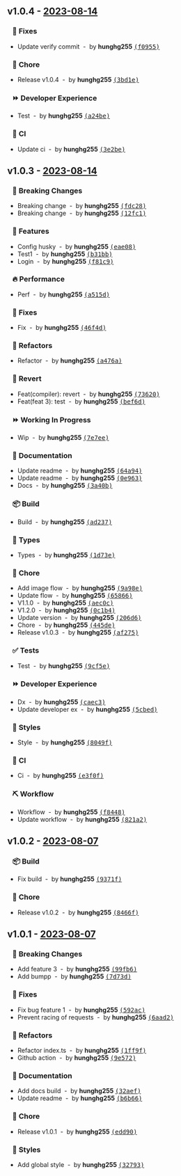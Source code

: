 ## v1.0.4 - [2023-08-14](https://github.com/hunghg255/github-ci-release-templates/compare/v1.0.3...v1.0.4)
### &nbsp;&nbsp;&nbsp;🐞 Fixes

- Update verify commit &nbsp;-&nbsp; by **hunghg255** [<samp>(f0955)</samp>](https://github.com/hunghg255/github-ci-release-templates/commit/f09553f)

### &nbsp;&nbsp;&nbsp;🏡 Chore

- Release v1.0.4 &nbsp;-&nbsp; by **hunghg255** [<samp>(3bd1e)</samp>](https://github.com/hunghg255/github-ci-release-templates/commit/3bd1ea2)

### &nbsp;&nbsp;&nbsp;⏩ Developer Experience

- Test &nbsp;-&nbsp; by **hunghg255** [<samp>(a24be)</samp>](https://github.com/hunghg255/github-ci-release-templates/commit/a24be13)

### &nbsp;&nbsp;&nbsp;🤖 CI

- Update ci &nbsp;-&nbsp; by **hunghg255** [<samp>(3e2be)</samp>](https://github.com/hunghg255/github-ci-release-templates/commit/3e2be74)
## v1.0.3 - [2023-08-14](https://github.com/hunghg255/github-ci-release-templates/compare/v1.0.2...v1.0.3)
### &nbsp;&nbsp;&nbsp;🚨 Breaking Changes

- Breaking change &nbsp;-&nbsp; by **hunghg255** [<samp>(fdc28)</samp>](https://github.com/hunghg255/github-ci-release-templates/commit/fdc2890)
- Breaking change &nbsp;-&nbsp; by **hunghg255** [<samp>(12fc1)</samp>](https://github.com/hunghg255/github-ci-release-templates/commit/12fc1f3)

### &nbsp;&nbsp;&nbsp;🚀 Features

- Config husky &nbsp;-&nbsp; by **hunghg255** [<samp>(eae08)</samp>](https://github.com/hunghg255/github-ci-release-templates/commit/eae08c0)
- Test1 &nbsp;-&nbsp; by **hunghg255** [<samp>(b31bb)</samp>](https://github.com/hunghg255/github-ci-release-templates/commit/b31bbdd)
- Login &nbsp;-&nbsp; by **hunghg255** [<samp>(f81c9)</samp>](https://github.com/hunghg255/github-ci-release-templates/commit/f81c952)

### &nbsp;&nbsp;&nbsp;🔥 Performance

- Perf &nbsp;-&nbsp; by **hunghg255** [<samp>(a515d)</samp>](https://github.com/hunghg255/github-ci-release-templates/commit/a515d08)

### &nbsp;&nbsp;&nbsp;🐞 Fixes

- Fix &nbsp;-&nbsp; by **hunghg255** [<samp>(46f4d)</samp>](https://github.com/hunghg255/github-ci-release-templates/commit/46f4d9c)

### &nbsp;&nbsp;&nbsp;💅 Refactors

- Refactor &nbsp;-&nbsp; by **hunghg255** [<samp>(a476a)</samp>](https://github.com/hunghg255/github-ci-release-templates/commit/a476abc)

### &nbsp;&nbsp;&nbsp;🔄 Revert

- Feat(compiler): revert &nbsp;-&nbsp; by **hunghg255** [<samp>(73620)</samp>](https://github.com/hunghg255/github-ci-release-templates/commit/736203e)
- Feat(feat 3): test &nbsp;-&nbsp; by **hunghg255** [<samp>(bef6d)</samp>](https://github.com/hunghg255/github-ci-release-templates/commit/bef6d57)

### &nbsp;&nbsp;&nbsp;⏩ Working In Progress

- Wip &nbsp;-&nbsp; by **hunghg255** [<samp>(7e7ee)</samp>](https://github.com/hunghg255/github-ci-release-templates/commit/7e7eeed)

### &nbsp;&nbsp;&nbsp;📖 Documentation

- Update readme &nbsp;-&nbsp; by **hunghg255** [<samp>(64a94)</samp>](https://github.com/hunghg255/github-ci-release-templates/commit/64a9476)
- Update readme &nbsp;-&nbsp; by **hunghg255** [<samp>(0e963)</samp>](https://github.com/hunghg255/github-ci-release-templates/commit/0e96372)
- Docs &nbsp;-&nbsp; by **hunghg255** [<samp>(3a40b)</samp>](https://github.com/hunghg255/github-ci-release-templates/commit/3a40b3a)

### &nbsp;&nbsp;&nbsp;📦 Build

- Build &nbsp;-&nbsp; by **hunghg255** [<samp>(ad237)</samp>](https://github.com/hunghg255/github-ci-release-templates/commit/ad2373a)

### &nbsp;&nbsp;&nbsp;🌊 Types

- Types &nbsp;-&nbsp; by **hunghg255** [<samp>(1d73e)</samp>](https://github.com/hunghg255/github-ci-release-templates/commit/1d73ec9)

### &nbsp;&nbsp;&nbsp;🏡 Chore

- Add image flow &nbsp;-&nbsp; by **hunghg255** [<samp>(9a98e)</samp>](https://github.com/hunghg255/github-ci-release-templates/commit/9a98e72)
- Update flow &nbsp;-&nbsp; by **hunghg255** [<samp>(65866)</samp>](https://github.com/hunghg255/github-ci-release-templates/commit/6586626)
- V1.1.0 &nbsp;-&nbsp; by **hunghg255** [<samp>(aec0c)</samp>](https://github.com/hunghg255/github-ci-release-templates/commit/aec0c70)
- V1.2.0 &nbsp;-&nbsp; by **hunghg255** [<samp>(0c1b4)</samp>](https://github.com/hunghg255/github-ci-release-templates/commit/0c1b490)
- Update version &nbsp;-&nbsp; by **hunghg255** [<samp>(206d6)</samp>](https://github.com/hunghg255/github-ci-release-templates/commit/206d6dc)
- Chore &nbsp;-&nbsp; by **hunghg255** [<samp>(445de)</samp>](https://github.com/hunghg255/github-ci-release-templates/commit/445de97)
- Release v1.0.3 &nbsp;-&nbsp; by **hunghg255** [<samp>(af275)</samp>](https://github.com/hunghg255/github-ci-release-templates/commit/af275b9)

### &nbsp;&nbsp;&nbsp;✅ Tests

- Test &nbsp;-&nbsp; by **hunghg255** [<samp>(9cf5e)</samp>](https://github.com/hunghg255/github-ci-release-templates/commit/9cf5e0f)

### &nbsp;&nbsp;&nbsp;⏩ Developer Experience

- Dx &nbsp;-&nbsp; by **hunghg255** [<samp>(caec3)</samp>](https://github.com/hunghg255/github-ci-release-templates/commit/caec32b)
- Update developer ex &nbsp;-&nbsp; by **hunghg255** [<samp>(5cbed)</samp>](https://github.com/hunghg255/github-ci-release-templates/commit/5cbed06)

### &nbsp;&nbsp;&nbsp;🎨 Styles

- Style &nbsp;-&nbsp; by **hunghg255** [<samp>(8049f)</samp>](https://github.com/hunghg255/github-ci-release-templates/commit/8049f8e)

### &nbsp;&nbsp;&nbsp;🤖 CI

- Ci &nbsp;-&nbsp; by **hunghg255** [<samp>(e3f0f)</samp>](https://github.com/hunghg255/github-ci-release-templates/commit/e3f0f98)

### &nbsp;&nbsp;&nbsp;⛏ Workflow

- Workflow &nbsp;-&nbsp; by **hunghg255** [<samp>(f8448)</samp>](https://github.com/hunghg255/github-ci-release-templates/commit/f84481a)
- Update workflow &nbsp;-&nbsp; by **hunghg255** [<samp>(821a2)</samp>](https://github.com/hunghg255/github-ci-release-templates/commit/821a20f)
## v1.0.2 - [2023-08-07](https://github.com/hunghg255/github-ci-release-templates/compare/v1.0.1...v1.0.2)
### &nbsp;&nbsp;&nbsp;📦 Build

- Fix build &nbsp;-&nbsp; by **hunghg255** [<samp>(9371f)</samp>](https://github.com/hunghg255/github-ci-release-templates/commit/9371f0b)

### &nbsp;&nbsp;&nbsp;🏡 Chore

- Release v1.0.2 &nbsp;-&nbsp; by **hunghg255** [<samp>(8466f)</samp>](https://github.com/hunghg255/github-ci-release-templates/commit/8466f51)
## v1.0.1 - [2023-08-07](https://github.com/hunghg255/github-ci-release-templates/compare/d9cc094f0e002e762a306113af7b3cf85d975d0a...v1.0.1)
### &nbsp;&nbsp;&nbsp;🚨 Breaking Changes

- Add feature 3 &nbsp;-&nbsp; by **hunghg255** [<samp>(99fb6)</samp>](https://github.com/hunghg255/github-ci-release-templates/commit/99fb6af)
- Add bumpp &nbsp;-&nbsp; by **hunghg255** [<samp>(7d73d)</samp>](https://github.com/hunghg255/github-ci-release-templates/commit/7d73d3e)

### &nbsp;&nbsp;&nbsp;🐞 Fixes

- Fix bug feature 1 &nbsp;-&nbsp; by **hunghg255** [<samp>(592ac)</samp>](https://github.com/hunghg255/github-ci-release-templates/commit/592ac59)
- Prevent racing of requests &nbsp;-&nbsp; by **hunghg255** [<samp>(6aad2)</samp>](https://github.com/hunghg255/github-ci-release-templates/commit/6aad2d3)

### &nbsp;&nbsp;&nbsp;💅 Refactors

- Refactor index.ts &nbsp;-&nbsp; by **hunghg255** [<samp>(1ff9f)</samp>](https://github.com/hunghg255/github-ci-release-templates/commit/1ff9fae)
- Github action &nbsp;-&nbsp; by **hunghg255** [<samp>(9e572)</samp>](https://github.com/hunghg255/github-ci-release-templates/commit/9e572f3)

### &nbsp;&nbsp;&nbsp;📖 Documentation

- Add docs build &nbsp;-&nbsp; by **hunghg255** [<samp>(32aef)</samp>](https://github.com/hunghg255/github-ci-release-templates/commit/32aef96)
- Update readme &nbsp;-&nbsp; by **hunghg255** [<samp>(b6b66)</samp>](https://github.com/hunghg255/github-ci-release-templates/commit/b6b661e)

### &nbsp;&nbsp;&nbsp;🏡 Chore

- Release v1.0.1 &nbsp;-&nbsp; by **hunghg255** [<samp>(edd90)</samp>](https://github.com/hunghg255/github-ci-release-templates/commit/edd90ff)

### &nbsp;&nbsp;&nbsp;🎨 Styles

- Add global style &nbsp;-&nbsp; by **hunghg255** [<samp>(32793)</samp>](https://github.com/hunghg255/github-ci-release-templates/commit/327939f)
